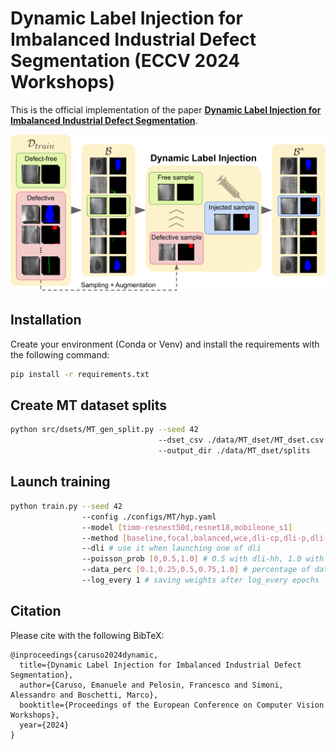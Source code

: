 # Dynamic Label Injection for Imbalanced Industrial Defect Segmentation (ECCV 2024 Workshops)

This is the official implementation of the paper [**Dynamic Label Injection for Imbalanced Industrial Defect Segmentation**](https://www.arxiv.org/abs/2408.10031).

<p align="center">
  <img src="imgs/dli.png" alt="DLI"/>
</p> 

## Installation

Create your environment (Conda or Venv) and install the requirements with the following command:
```bash
pip install -r requirements.txt
```

## Create MT dataset splits 

```bash
python src/dsets/MT_gen_split.py --seed 42
                                 --dset_csv ./data/MT_dset/MT_dset.csv
                                 --output_dir ./data/MT_dset/splits
```

## Launch training

```bash
python train.py --seed 42
                --config ./configs/MT/hyp.yaml 
                --model [timm-resnest50d,resnet18,mobileone_s1]
                --method [baseline,focal,balanced,wce,dli-cp,dli-p,dli-hh]
                --dli # use it when launching one of dli
                --poisson_prob [0,0.5,1.0] # 0.5 with dli-hh, 1.0 with dli-p, 0 otherwise
                --data_perc [0.1,0.25,0.5,0.75,1.0] # percentage of data in the training set
                --log_every 1 # saving weights after log_every epochs
```

## Citation

Please cite with the following BibTeX:

```
@inproceedings{caruso2024dynamic,
  title={Dynamic Label Injection for Imbalanced Industrial Defect Segmentation},
  author={Caruso, Emanuele and Pelosin, Francesco and Simoni, Alessandro and Boschetti, Marco},
  booktitle={Proceedings of the European Conference on Computer Vision Workshops},
  year={2024}
}
```
